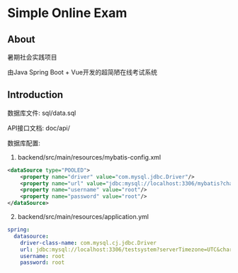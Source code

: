 # Simple Online Exam

## About

暑期社会实践项目

由Java Spring Boot + Vue开发的超简陋在线考试系统

## Introduction

数据库文件: sql/data.sql

API接口文档: doc/api/

数据库配置: 

1. backend/src/main/resources/mybatis-config.xml
```xml
<dataSource type="POOLED">
    <property name="driver" value="com.mysql.jdbc.Driver"/>
    <property name="url" value="jdbc:mysql://localhost:3306/mybatis?characterEncoding=utf8"/>
    <property name="username" value="root"/>
    <property name="password" value="root"/>
</dataSource>
```
2. backend/src/main/resources/application.yml
```yaml
spring:
  datasource:
    driver-class-name: com.mysql.cj.jdbc.Driver
    url: jdbc:mysql://localhost:3306/testsystem?serverTimezone=UTC&characterEncoding=UTF-8
    username: root
    password: root
```